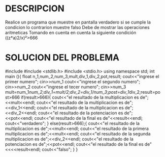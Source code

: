 # DESCRIPCION
Realice un programa que muestre en pantalla  verdadero  si se cumple la condicion lo contrarion  muestre falso
Debe de mostrar las operaciones aritmeticas Tomando en cuenta en cuenta la siguiente condición ((z*a)2/x)²>666
# SOLUCION DEL PROBLEMA
#include <isotream>
#include <stdlib.h>
#include <stdio.h>
using namespace std;
int main (){
float n_1,num_2,num_3,mult,div_1,div_2,pot,result;
cout<<"ingrese el primer numero";
cin>>num_1
cout<<"ingrese el segundo numero";
cin>>num_2
cout<<"ingrese el tecer numero";
cin>>num_3
mult=num_1*num_2;div_1=mult/2;div_2=div_1/num_3;post=div_1*div_2;result=post>666
if(result>666){
cout<<"el resultado de la multiplicacion es de";<<mult<<endl;
cout<<"el resultado de la multiplicacion es de";<<div_1<<endl;
cout<<"el resultado de la multiplicacion es de";<<div_2<<endl;
cout<<"el resultado de la potenciacion es de";<<pot<<endl;
cout<<"el resultado de la final es de"<<result<<endl;
cout<<"verdadero";
}
else(result>666);{
    cout<<"el resultado de la multiplicacion es de";<<mult<<endl;
cout<<"el resultado de la primera multiplicacion es de";<<mult<<endl;
cout<<"el resultado de la segunda multiplicacion es de";<<div_2<<endl;
cout<<"el resultado de la potenciacion es de";<<pot<<endl;
cout<<"el resultado de la final es de"<<<<result<endl;
cout<<"falso";
}
}
